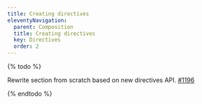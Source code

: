```yaml
---
title: Creating directives
eleventyNavigation:
  parent: Composition
  title: Creating directives
  key: Directives
  order: 2
---
```


{% todo %}

Rewrite section from scratch based on new directives API. [#1196](https://github.com/Polymer/internal/issues/1196)

{% endtodo %}
